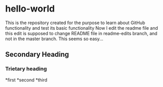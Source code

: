 # hello-world
This is the repository created for the purpose to learn about GitHub functionality and test its basic functionality
Now I edit the readme file and this edit is supposed to change README file in readme-edits branch, and not in the master branch. This seems so easy...
## Secondary Heading
### Trietary heading

*first
*second
*third

